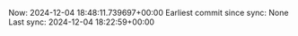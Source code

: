 Now: 2024-12-04 18:48:11.739697+00:00 Earliest commit since sync: None Last sync: 2024-12-04 18:22:59+00:00
